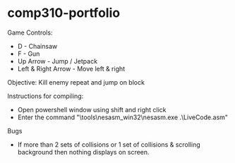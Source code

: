 # comp310-portfolio

Game Controls:
* D - Chainsaw
* F - Gun
* Up Arrow - Jump / Jetpack
* Left & Right Arrow - Move left & right

Objective:
Kill enemy repeat and jump on block

Instructions for compiling:
* Open powershell window using shift and right click
* Enter the command "\tools\nesasm_win32\nesasm.exe .\LiveCode.asm"

Bugs
* If more than 2 sets of collisions or 1 set of collisions & scrolling background then nothing displays on screen.
